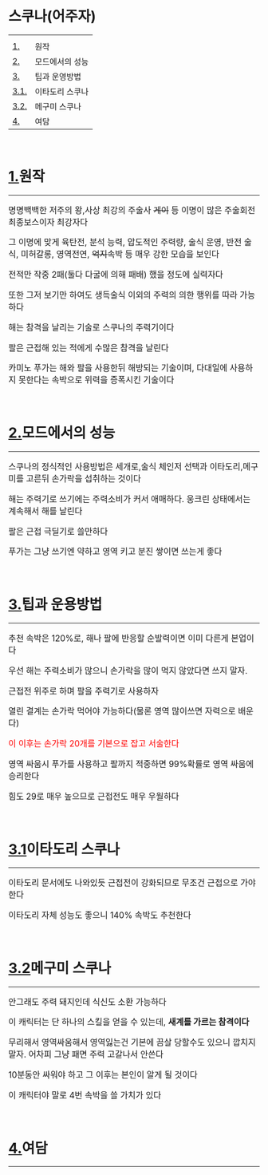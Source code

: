<!DOCTYPE html>
<html>
<head>
    <title>마허라빨</title>
    <style>
    p{font-size:120%;}
    .select{color: red;}
    </style>
</head>
<body>
    <h1>스쿠나(어주자)</h1>
    <table>
        <tr>
            <th></th>
        </tr>
        <tr>
            <td><label><a href="#1">1.</a></label></td>
            <td>원작</td>
        </tr>
        <tr>
            <td><label><a href="#2">2.</a></label></td>
            <td>모드에서의 성능</td>
        </tr>
        <tr>
            <td><label><a href="#3">3.</a></label></td>
            <td>팁과 운영방법</td>
        </tr>
        <tr>
            <td><label><a href="#3.1">3.1.</a></label></td>
            <td>이타도리 스쿠나</td>
        </tr>
        <tr>
            <td><label><a href="#3.2">3.2.</a></label></td>
            <td>메구미 스쿠나</td>
        </tr>
        <tr>
            <td><label><a href="#4">4.</a></label></td>
            <td>여담</td>
        </tr>
    </table>
    <br />
    <h1 id="1"><label><a href="#1">1.</a></label>원작</h1>
    <hr/>
    <p>명명백백한 저주의 왕,사상 최강의 주술사 <del>게이</del> 등 이명이 많은 주술회전 최종보스이자 최강자다</p>
    <p>그 이명에 맞게 육탄전, 분석 능력, 압도적인 주력량, 술식 운영, 반전 술식, 미허갈롱, 영역전연, <del>억지</del>속박 등 매우 강한 모습을 보인다</p>
    <p>전적만 작중 2패(둘다 다굴에 의해 패배) 했을 정도에 실력자다</p>
    <p>또한 그저 보기만 하여도 생득술식 이외의 주력의 의한 행위를 따라 가능하다</p>
    <p>해는 참격을 날리는 기술로 스쿠나의 주력기이다</p>
    <p>팔은 근접해 있는 적에게 수많은 참격을 날린다</p>
    <p>카미노 푸가는 해와 팔을 사용한뒤 해방되는 기술이며, 다대일에 사용하지 못한다는 속박으로 위력을 증폭시킨 기술이다</p>
    <br />
    <h1 id="2"><label><a href="#2">2.</a></label>모드에서의 성능</h1>
    <hr/>
    <p>스쿠나의 정식적인 사용방법은 세개로,술식 체인저 선택과 이타도리,메구미를 고른뒤 손가락을 섭취하는 것이다</p>
    <p>해는 주력기로 쓰기에는 주력소비가 커서 애매하다. 웅크린 상태에서는 계속해서 해를 날린다</p>
    <p>팔은 근접 극딜기로 쓸만하다</p>
    <p>푸가는 그냥 쓰기엔 약하고 영역 키고 분진 쌓이면 쓰는게 좋다</p>
    <br/>
    <h1 id="3"><label><a href="#3">3.</a></label>팁과 운용방법</h1>
    <hr/>
    <p>추천 속박은 120%로, 해나 팔에 반응할 순발력이면 이미 다른게 본업이다</p>
    <p>우선 해는 주력소비가 많으니 손가락을 많이 먹지 않았다면 쓰지 말자.</p>
    <p>근접전 위주로 하며 팔을 주력기로 사용하자</p>
    <p>열린 결계는 손가락 먹어야 가능하다(물론 영역 많이쓰면 자력으로 배운다)</p>
    <p class="select">이 이후는 손가락 20개를 기본으로 잡고 서술한다</p>
    <p>영역 싸움시 푸가를 사용하고 팔까지 적중하면 99%확률로 영역 싸움에 승리한다</p>
    <p>힘도 29로 매우 높으므로 근접전도 매우 우월하다</p>
    <br />
    <h1 id="3.1"><label><a href="#3.1">3.1</a></label>이타도리 스쿠나</h1>
    <hr/>
    <p>이타도리 문서에도 나와있듯 근접전이 강화되므로 무조건 근접으로 가야한다</p>
    <p>이타도리 자체 성능도 좋으니 140% 속박도 추천한다</p>
    <br/>
    <h1 id="3.2"><label><a href="#3.2">3.2</a></label>메구미 스쿠나</h1>
    <hr/>
    <p>안그래도 주력 돼지인데 식신도 소환 가능하다</p>
    <p>이 캐릭터는 단 하나의 스킬을 얻을 수 있는데, <b>새계를 가르는 참격이다</b></p>
    <p>무리해서 영역싸움해서 영역잃는건 기본에 끔살 당할수도 있으니 깝치지 말자. 어차피 그냥 패면 주력 고갈나서 안쓴다</p>
    <p>10분동안 싸워야 하고 그 이후는 본인이 알게 될 것이다</p>
    <p>이 캐릭터야 말로 4번 속박을 쓸 가치가 있다</p>
    <br/>
    <h1 id="4"><label><a href="#4">4.</a></label>여담</h1>
    <hr/>
</body>
</html>
